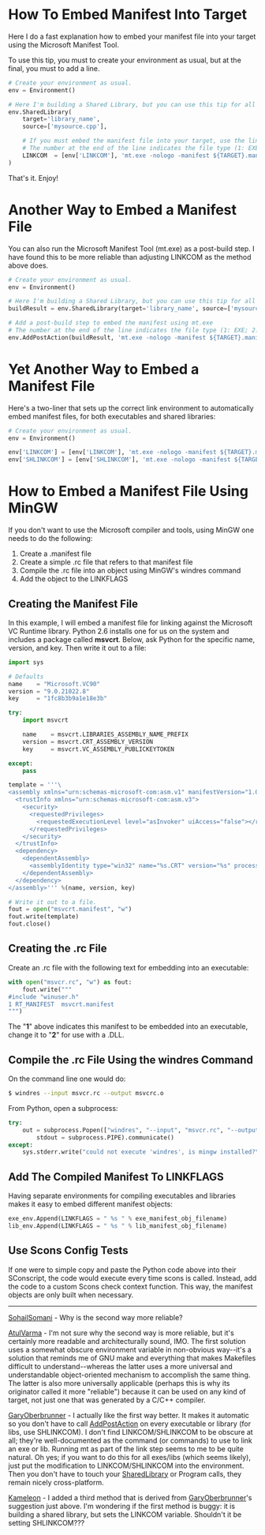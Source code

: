 
# How To Embed Manifest Into Target

Here I do a fast explanation how to embed your manifest file into your target using the Microsoft Manifest Tool. 

To use this tip, you must to create your environment as usual, but at the final, you must to add a line. 

```python
# Create your environment as usual.
env = Environment()

# Here I'm building a Shared Library, but you can use this tip for all build types.
env.SharedLibrary(
    target='library_name',
    source=['mysource.cpp'],

    # If you must embed the manifest file into your target, use the line below.
    # The number at the end of the line indicates the file type (1: EXE; 2:DLL).
    LINKCOM  = [env['LINKCOM'], 'mt.exe -nologo -manifest ${TARGET}.manifest -outputresource:$TARGET;2']
)
```

That's it. Enjoy! 


# Another Way to Embed a Manifest File

You can also run the Microsoft Manifest Tool (mt.exe) as a post-build step. I have found this to be more reliable than adjusting LINKCOM as the method above does.

```python
# Create your environment as usual.
env = Environment()

# Here I'm building a Shared Library, but you can use this tip for all build types.
buildResult = env.SharedLibrary(target='library_name', source=['mysource.cpp'])

# Add a post-build step to embed the manifest using mt.exe
# The number at the end of the line indicates the file type (1: EXE; 2:DLL).
env.AddPostAction(buildResult, 'mt.exe -nologo -manifest ${TARGET}.manifest -outputresource:$TARGET;2')
```

# Yet Another Way to Embed a Manifest File

Here's a two-liner that sets up the correct link environment to automatically embed manifest files, for both executables and shared libraries: 

```python
# Create your environment as usual.
env = Environment()

env['LINKCOM'] = [env['LINKCOM'], 'mt.exe -nologo -manifest ${TARGET}.manifest -outputresource:$TARGET;1']
env['SHLINKCOM'] = [env['SHLINKCOM'], 'mt.exe -nologo -manifest ${TARGET}.manifest -outputresource:$TARGET;2']
```

# How to Embed a Manifest File Using MinGW

If you don't want to use the Microsoft compiler and tools, using MinGW one needs to do the following: 

1. Create a .manifest file 
1. Create a simple .rc file that refers to that manifest file 
1. Compile the .rc file into an object using MinGW's windres command 
1. Add the object to the LINKFLAGS 

## Creating the Manifest File

In this example, I will embed a manifest file for linking against the Microsoft VC Runtime library.  Python 2.6 installs one for us on the system and includes a package called **msvcrt**.  Below, ask Python for the specific name, version, and key.  Then write it out to a file: 

```python
import sys

# Defaults
name    = "Microsoft.VC90"
version = "9.0.21022.8"
key     = "1fc8b3b9a1e18e3b"

try:
    import msvcrt

    name    = msvcrt.LIBRARIES_ASSEMBLY_NAME_PREFIX
    version = msvcrt.CRT_ASSEMBLY_VERSION
    key     = msvcrt.VC_ASSEMBLY_PUBLICKEYTOKEN

except:
    pass

template = '''\
<assembly xmlns="urn:schemas-microsoft-com:asm.v1" manifestVersion="1.0">
  <trustInfo xmlns="urn:schemas-microsoft-com:asm.v3">
    <security>
      <requestedPrivileges>
        <requestedExecutionLevel level="asInvoker" uiAccess="false"></requestedExecutionLevel>
      </requestedPrivileges>
    </security>
  </trustInfo>
  <dependency>
    <dependentAssembly>
      <assemblyIdentity type="win32" name="%s.CRT" version="%s" processorArchitecture="*" publicKeyToken="%s"></assemblyIdentity>
    </dependentAssembly>
  </dependency>
</assembly>''' %(name, version, key)

# Write it out to a file.
fout = open("msvcrt.manifest", "w")
fout.write(template)
fout.close()
```

## Creating the .rc File

Create an .rc file with the following text for embedding into an executable: 

```python
with open("msvcr.rc", "w") as fout:
    fout.write("""
#include "winuser.h"
1 RT_MANIFEST  msvcrt.manifest
""")
```
The "**1**" above indicates this manifest to be embedded into an executable, change it to "**2**" for use with a .DLL. 


## Compile the .rc File Using the windres Command

On the command line one would do: 

```bash
$ windres --input msvcr.rc --output msvcrc.o
```
From Python, open a subprocess: 

```python
try:
    out = subprocess.Popen(["windres", "--input", "msvcr.rc", "--output", "msvcr.o"],
        stdout = subprocess.PIPE).communicate()
except:
    sys.stderr.write("could not execute 'windres', is mingw installed?\n")
```

## Add The Compiled Manifest To LINKFLAGS

Having separate environments for compiling executables and libraries makes it easy to embed different manifest objects: 

```python
exe_env.Append(LINKFLAGS = " %s " % exe_manifest_obj_filename)
lib_env.Append(LINKFLAGS = " %s " % lib_manifest_obj_filename)
```

## Use Scons Config Tests

If one were to simple copy and paste the Python code above into their SConscript, the code would execute every time scons is called.  Instead, add the code to a custom Scons check context function.  This way, the manifest objects are only built when necessary. 


---

[SohailSomani](SohailSomani) - Why is the second way more reliable? 

[AtulVarma](AtulVarma) - I'm not sure why the second way is more reliable, but it's certainly more readable and architecturally sound, IMO.  The first solution uses a somewhat obscure environment variable in non-obvious way--it's a solution that reminds me of GNU make and everything that makes Makefiles difficult to understand--whereas the latter uses a more universal and understandable object-oriented mechanism to accomplish the same thing.  The latter is also more universally applicable (perhaps this is why its originator called it more "reliable") because it can be used on any kind of target, not just one that was generated by a C/C++ compiler. 

[GaryOberbrunner](GaryOberbrunner) - I actually like the first way better.  It makes it automatic so you don't have to call [AddPostAction](AddPostAction) on every executable or library (for libs, use SHLINKCOM).  I don't find LINKCOM/SHLINKCOM to be obscure at all; they're well-documented as the command (or commands) to use to link an exe or lib.  Running mt as part of the link step seems to me to be quite natural.  Oh yes; if you want to do this for all exes/libs (which seems likely), just put the modification to LINKCOM/SHLINKCOM into the environment.  Then you don't have to touch your [SharedLibrary](SharedLibrary) or Program calls, they remain nicely cross-platform. 

[Kameleon](Kameleon) - I added a third method that is derived from [GaryOberbrunner](GaryOberbrunner)'s suggestion just above. I'm wondering if the first method is buggy: it is building a shared library, but sets the LINKCOM variable. Shouldn't it be setting SHLINKCOM??? 

